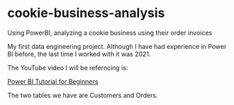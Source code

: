 # cookie-business-analysis
Using PowerBI, analyzing a cookie business using their order invoices

My first data engineering project. Although I have had experience in Power BI before, the last time I worked with it was 2021. 

The YouTube video I will be referncing is: 

[Power BI Tutorial for Beginners](https://www.youtube.com/watch?v=NNSHu0rkew8)

The two tables we have are Customers and Orders.

